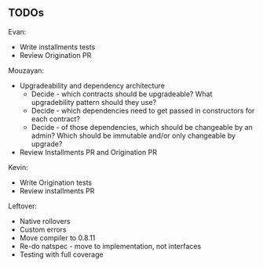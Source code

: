## TODOs

Evan:
- Write installments tests
- Review Origination PR

Mouzayan:
- Upgradeability and dependency architecture
    - Decide - which contracts should be upgradeable? What upgradebility pattern should they use?
    - Decide - which dependencies need to get passed in constructors for each contract?
    - Decide - of those dependencies, which should be changeable by an admin? Which should be immutable and/or only changeable by upgrade?
- Review Installments PR and Origination PR

Kevin:
- Write Origination tests
- Review installments PR

Leftover:
- Native rollovers
- Custom errors
- Move compiler to 0.8.11
- Re-do natspec - move to implementation, not interfaces
- Testing with full coverage